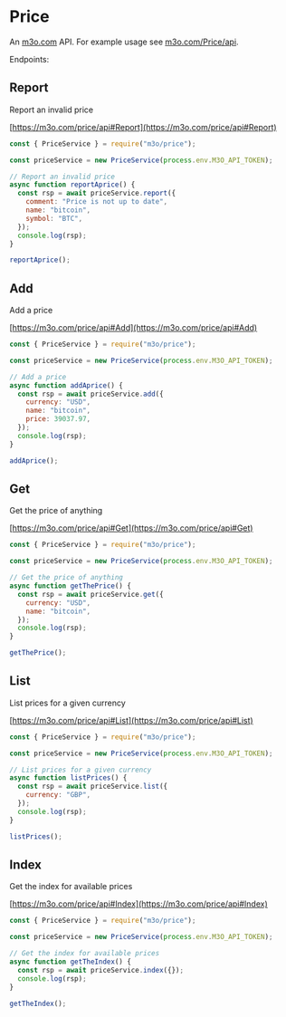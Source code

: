 # Price

An [m3o.com](https://m3o.com) API. For example usage see [m3o.com/Price/api](https://m3o.com/Price/api).

Endpoints:

## Report

Report an invalid price

[https://m3o.com/price/api#Report](https://m3o.com/price/api#Report)

```js
const { PriceService } = require("m3o/price");

const priceService = new PriceService(process.env.M3O_API_TOKEN);

// Report an invalid price
async function reportAprice() {
  const rsp = await priceService.report({
    comment: "Price is not up to date",
    name: "bitcoin",
    symbol: "BTC",
  });
  console.log(rsp);
}

reportAprice();
```

## Add

Add a price

[https://m3o.com/price/api#Add](https://m3o.com/price/api#Add)

```js
const { PriceService } = require("m3o/price");

const priceService = new PriceService(process.env.M3O_API_TOKEN);

// Add a price
async function addAprice() {
  const rsp = await priceService.add({
    currency: "USD",
    name: "bitcoin",
    price: 39037.97,
  });
  console.log(rsp);
}

addAprice();
```

## Get

Get the price of anything

[https://m3o.com/price/api#Get](https://m3o.com/price/api#Get)

```js
const { PriceService } = require("m3o/price");

const priceService = new PriceService(process.env.M3O_API_TOKEN);

// Get the price of anything
async function getThePrice() {
  const rsp = await priceService.get({
    currency: "USD",
    name: "bitcoin",
  });
  console.log(rsp);
}

getThePrice();
```

## List

List prices for a given currency

[https://m3o.com/price/api#List](https://m3o.com/price/api#List)

```js
const { PriceService } = require("m3o/price");

const priceService = new PriceService(process.env.M3O_API_TOKEN);

// List prices for a given currency
async function listPrices() {
  const rsp = await priceService.list({
    currency: "GBP",
  });
  console.log(rsp);
}

listPrices();
```

## Index

Get the index for available prices

[https://m3o.com/price/api#Index](https://m3o.com/price/api#Index)

```js
const { PriceService } = require("m3o/price");

const priceService = new PriceService(process.env.M3O_API_TOKEN);

// Get the index for available prices
async function getTheIndex() {
  const rsp = await priceService.index({});
  console.log(rsp);
}

getTheIndex();
```
